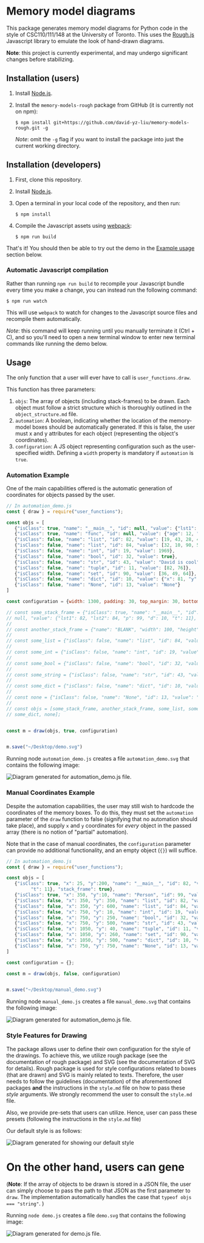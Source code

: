 # Memory model diagrams

This package generates memory model diagrams for Python code in the style of CSC110/111/148 at the University of Toronto.
This uses the [Rough.js](https://roughjs.com/) Javascript library to emulate the look of hand-drawn diagrams.

**Note**: this project is currently experimental, and may undergo significant changes before stabilizing.

## Installation (users)

1. Install [Node.js](https://nodejs.org/en/).
2. Install the `memory-models-rough` package from GitHub (it is currently not on npm):

    ```console
    $ npm install git+https://github.com/david-yz-liu/memory-models-rough.git -g
    ```

    _Note_: omit the `-g` flag if you want to install the package into just the current working directory.

## Installation (developers)

1. First, clone this repository.
2. Install [Node.js](https://nodejs.org/en/).
3. Open a terminal in your local code of the repository, and then run:

    ```console
    $ npm install
    ```

4. Compile the Javascript assets using [webpack](https://webpack.js.org/guides/getting-started/):

    ```console
    $ npm run build
    ```

That's it!
You should then be able to try out the demo in the [Example usage](#example-usage) section below.

### Automatic Javascript compilation

Rather than running `npm run build` to recompile your Javascript bundle every time you make a change, you can instead run the following command:

```console
$ npm run watch
```

This will use `webpack` to watch for changes to the Javascript source files and recompile them automatically.

*Note*: this command will keep running until you manually terminate it (Ctrl + C), and so you'll need to open a new terminal window to enter new terminal commands like running the demo below.


## Usage

The only function that a user will ever have to call is `user_functions.draw`.

This function has three parameters:
1. `objs`: The array of objects (including stack-frames) to be drawn. Each object must follow
a strict structure which is thoroughly outlined in the `object_structure.md` file.
2. `automation`: A boolean, indicating whether the location of the memory-model boxes should
be automatically generated. If this is false, the user must x and y attributes for each object
   (representing the object's coordinates).
3. `configuration`: A JS object representing configuration such as the user-specified width. 
Defining a `width` property is mandatory if `automation` is `true`.


### Automation Example
One of the main capabilities offered is the automatic generation of coordinates for objects
passed by the user.

```javascript
// In automation_demo.js
const { draw } = require("user_functions");

const objs = [
   {"isClass": true, "name": "__main__", "id": null, "value": {"lst1": 82, "lst2": 84, "p": 99, "d": 10, "t": 11}, "stack_frame": true},
   {"isClass": true, "name": "func", "id": null, "value": {"age": 12, "name": 17}, "stack_frame": true},
   {"isClass": false, "name": "list", "id": 82, "value": [19, 43, 28, 49]},
   {"isClass": false, "name": "list", "id": 84, "value": [32, 10, 90, 57], "show_indexes": true},
   {"isClass": false, "name": "int", "id": 19, "value": 1969},
   {"isClass": false, "name": "bool", "id": 32, "value": true},
   {"isClass": false, "name": "str", "id": 43, "value": "David is cool"},
   {"isClass": false, "name": "tuple", "id": 11, "value": [82, 76]},
   {"isClass": false, "name": "set", "id": 90, "value": [36, 49, 64]},
   {"isClass": false, "name": "dict", "id": 10, "value": {"x": 81, "y": 100, "z": 121}},
   {"isClass": false, "name": "None", "id": 13, "value": "None"}
]

const configuration = {width: 1300, padding: 30, top_margin: 30, bottom_margin: 40, left_margin: 20, right_margin:30};

// const some_stack_frame = {"isClass": true, "name": "__main__", "id": 
// null, "value": {"lst1": 82, "lst2": 84, "p": 99, "d": 10, "t": 11}, "stack_frame": true}
//
// const another_stack_frame = {"name": "BLANK", "width": 100, "height": 200, "stack_frame" : true}
//
// const some_list = {"isClass": false, "name": "list", "id": 84, "value": [32, 10, 90, 57], "show_indexes": true}
//
// const some_int = {"isClass": false, "name": "int", "id": 19, "value": 1969}
//
// const some_bool = {"isClass": false, "name": "bool", "id": 32, "value": true}
//
// const some_string = {"isClass": false, "name": "str", "id": 43, "value": "David is cool"}
//
// const some_dict = {"isClass": false, "name": "dict", "id": 10, "value": {"x": 81, "y": 100, "z": 121}}
//
// const none = {"isClass": false, "name": "None", "id": 13, "value": "None"}
// 
// const objs = [some_stack_frame, another_stack_frame, some_list, some_int, some_bool, some_string, some_dict,
// some_dict, none];


const m = draw(objs, true, configuration)


m.save("~/Desktop/demo.svg")
```

Running node `automation_demo.js` creates a file `automation_demo.svg` that contains the following image:

![Diagram generated for automation_demo.js file.](docs/images/automation_demo.svg)




### Manual Coordinates Example

Despite the automation capabilities, the user may still wish to hardcode the coordinates of the memory boxes.
To do this, they must set the `automation` parameter of the `draw` function to false (signifying that no automation
should take place), and supply `x` and `y` coordinates for *every* object in the passed array (there is no notion of
"partial" automation).

Note that in the case of manual coordinates, the `configuration` parameter can provide no additional functionality,
and an empty object (`{}`) will suffice.

```javascript
// In automation_demo.js
const { draw } = require("user_functions");

const objs = [
   {"isClass": true, "x": 25, "y":200, "name": "__main__", "id": 82, "value": {"lst1": 82, "lst2": 84, "p": 99, "d": 10,
         "t": 11}, "stack_frame": true},
   {"isClass": true, "x": 350, "y":10, "name": "Person", "id": 99, "value": {"age": 12, "name": 17}, "stack_frame": false},
   {"isClass": false, "x": 350, "y": 350, "name": "list", "id": 82, "value": [19, 43, 28, 49]},
   {"isClass": false, "x": 350, "y": 600, "name": "list", "id": 84, "value": [32, 10, 90, 57], "show_indexes": true},
   {"isClass": false, "x": 750, "y": 10, "name": "int", "id": 19, "value": 1969},
   {"isClass": false, "x": 750, "y": 250, "name": "bool", "id": 32, "value": true},
   {"isClass": false, "x": 750, "y": 500, "name": "str", "id": 43, "value": "David is cool"},
   {"isClass": false, "x": 1050, "y": 40, "name": "tuple", "id": 11, "value": [82, 76]},
   {"isClass": false, "x": 1050, "y": 260, "name": "set", "id": 90, "value": [36, 49, 64]},
   {"isClass": false, "x": 1050, "y": 500, "name": "dict", "id": 10, "value": {"x": 81, "y": 100, "z": 121}},
   {"isClass": false, "x": 750, "y": 750, "name": "None", "id": 13, "value": "None"}
]

const configuration = {};

const m = draw(objs, false, configuration)


m.save("~/Desktop/manual_demo.svg")
```

Running node `manual_demo.js` creates a file `manual_demo.svg` that contains the following image:

![Diagram generated for automation_demo.js file.](docs/images/manual_demo.svg)


### Style Features for Drawing
 
The package allows user to define their own configuration for the style of the drawings. To achieve this, we utilize 
rough package (see the documentation of rough package) and SVG (see the documentation of SVG for details). Rough package
is used for style configurations related to boxes (that are drawn) and SVG is mainly related to texts. Therefore, the user
needs to follow the guidelines (documentation) of the aforementioned packages **and** the instructions in the `style.md` file
on how to pass these *style* arguments. We strongly recommend the user to consult the `style.md` file. 

Also, we provide pre-sets that users can utilize. Hence, user can pass these presets (following
the instructions in the `style.md` file)

Our default style is as follows:

![Diagram generated for showing our default style](docs/images/demo.svg)

On the other hand, users can gene
=======
(**Note**: If the array of objects to be drawn is stored in a JSON file, the user can simply choose to pass the path to
that JSON as the first parameter to `draw`. The implementation automatically handles the case that `typeof objs === "string"`.
)

Running `node demo.js` creates a file `demo.svg` that contains the following image:

![Diagram generated for demo.js file.](docs/images/demo.svg)








